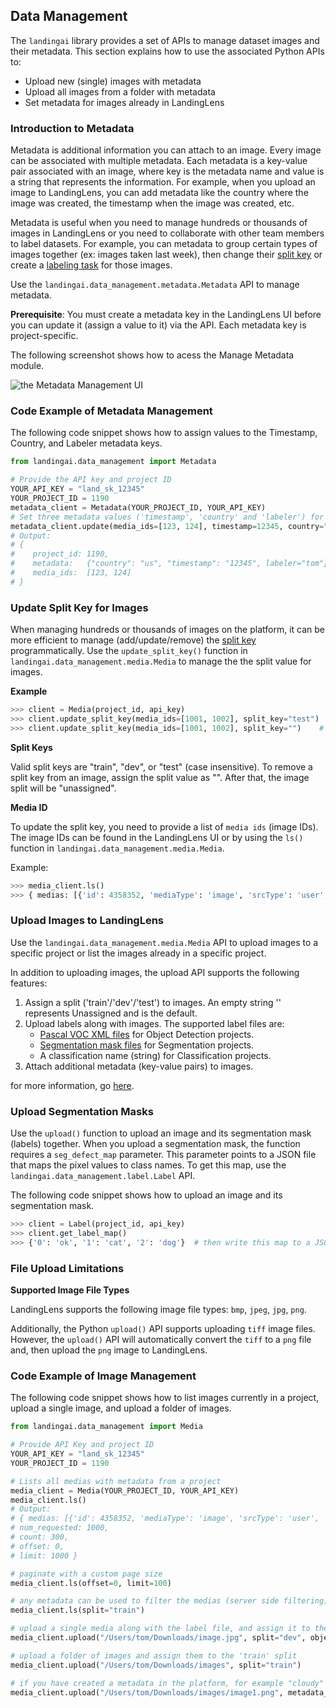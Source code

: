 ## Data Management

The `landingai` library provides a set of APIs to manage dataset images and their metadata.
This section explains how to use the associated Python APIs to:

-   Upload new (single) images with metadata
-   Upload all images from a folder with metadata
-   Set metadata for images already in LandingLens


### Introduction to Metadata

Metadata is additional information you can attach to an image. Every image can be associated with multiple metadata. Each metadata is a key-value pair associated with an image, where key is the metadata name and value is a string that represents the information. For example, when you upload an image to LandingLens, you can add metadata like the country where the image was created, the timestamp when the image was created, etc.

Metadata is useful when you need to manage hundreds or thousands of images in LandingLens or you need to collaborate with other team members to label datasets. For example, you can metadata to group certain types of images together (ex: images taken last week), then change their [split key](https://support.landing.ai/docs/datasets-and-splits) or create a [labeling task](https://support.landing.ai/landinglens/docs/agreement-based-labeling#send-labeling-tasks) for those images.

Use the `landingai.data_management.metadata.Metadata` API to manage metadata.

**Prerequisite**: You must create a metadata key in the LandingLens UI before you can update it (assign a value to it) via the API. Each metadata key is project-specific.

The following screenshot shows how to acess the Manage Metadata module.

![the Metadata Management UI](assets/Metadata_Management_UI.png)

### Code Example of Metadata Management
The following code snippet shows how to assign values to the Timestamp, Country, and Labeler metadata keys.

```python
from landingai.data_management import Metadata

# Provide the API key and project ID
YOUR_API_KEY = "land_sk_12345"
YOUR_PROJECT_ID = 1190
metadata_client = Metadata(YOUR_PROJECT_ID, YOUR_API_KEY)
# Set three metadata values ('timestamp', 'country' and 'labeler') for images with IDs 123 and 124
metadata_client.update(media_ids=[123, 124], timestamp=12345, country="us", labeler="tom")
# Output:
# {
#    project_id: 1190,
#    metadata:   {"country": "us", "timestamp": "12345", labeler="tom"},
#    media_ids:  [123, 124]
# }
```

### Update Split Key for Images

When managing hundreds or thousands of images on the platform, it can be more efficient to manage (add/update/remove) the [split key](https://support.landing.ai/docs/datasets-and-splits) programmatically. Use the `update_split_key()` function in `landingai.data_management.media.Media` to manage the the split value for images.

**Example**

```python
>>> client = Media(project_id, api_key)
>>> client.update_split_key(media_ids=[1001, 1002], split_key="test")  # assign split key 'test' for images with IDs 1001 and 1002
>>> client.update_split_key(media_ids=[1001, 1002], split_key="")    # remove split key for images with IDs 1001 and 1002
```

**Split Keys**

Valid split keys are "train", "dev", or "test" (case insensitive).
To remove a split key from an image, assign the split value as "". After that, the image split will be  "unassigned".

**Media ID**

To update the split key, you need to provide a list of `media ids` (image IDs). The image IDs can be found in the LandingLens UI or by using the `ls()` function in `landingai.data_management.media.Media`.

Example:

```python
>>> media_client.ls()
>>> { medias: [{'id': 4358352, 'mediaType': 'image', 'srcType': 'user', 'srcName': 'Michal', 'properties': {'width': 258 'height': 176}, 'name': 'n01443537_501.JPEG', 'uploadTime': '2020-09-15T22:29:01.338Z', 'metadata': {'split': 'train' 'source': 'prod'}, 'media_status': 'raw'}, ...], num_requested: 1000, count: 300, offset: 0, limit: 1000 }
```

### Upload Images to LandingLens

Use the `landingai.data_management.media.Media` API to upload images to a specific project or list the images already in a specific project.

In addition to uploading images, the upload API supports the following features:
1. Assign a split ('train'/'dev'/'test') to images. An empty string '' represents Unassigned and is the default.
2. Upload labels along with images. The supported label files are:
    * [Pascal VOC XML files](https://support.landing.ai/docs/upload-labeled-images-od) for Object Detection projects.
    * [Segmentation mask files](https://support.landing.ai/docs/upload-labeled-images-seg) for Segmentation projects.
    * A classification name (string) for Classification projects.
3. Attach additional metadata (key-value pairs) to images.

for more information, go [here](https://support.landing.ai/landinglens/docs/uploading#upload-images-with-split-and-label-information).


### Upload Segmentation Masks

Use the `upload()` function to upload an image and its segmentation mask (labels) together. When you upload a segmentation mask, the function requires a `seg_defect_map` parameter. This parameter points to a JSON file that maps the pixel values to class names. To get this map, use the `landingai.data_management.label.Label` API.

The following code snippet shows how to upload an image and its segmentation mask.

```python
>>> client = Label(project_id, api_key)
>>> client.get_label_map()
>>> {'0': 'ok', '1': 'cat', '2': 'dog'}  # then write this map to a JSON file locally
```

### File Upload Limitations

**Supported Image File Types**

LandingLens supports the following image file types: `bmp`, `jpeg`, `jpg`, `png`.

Additionally, the Python `upload()` API supports uploading `tiff` image files. However, the `upload()` API will automatically convert the `tiff` to a `png` file and, then upload the `png` image to LandingLens.

### Code Example of Image Management

The following code snippet shows how to list images currently in a project, upload a single image, and upload a folder of images.

```python
from landingai.data_management import Media

# Provide API Key and project ID
YOUR_API_KEY = "land_sk_12345"
YOUR_PROJECT_ID = 1190

# Lists all medias with metadata from a project
media_client = Media(YOUR_PROJECT_ID, YOUR_API_KEY)
media_client.ls()
# Output:
# { medias: [{'id': 4358352, 'mediaType': 'image', 'srcType': 'user', 'srcName': 'Michal', 'properties': {'width': 258, 'height': 176}, 'name': 'n01443537_501.JPEG', 'uploadTime': '2020-09-15T22:29:01.338Z', 'metadata': {'split': 'train', 'source': 'prod'}, 'media_status': 'raw'}, ...],
# num_requested: 1000,
# count: 300,
# offset: 0,
# limit: 1000 }

# paginate with a custom page size
media_client.ls(offset=0, limit=100)

# any metadata can be used to filter the medias (server side filtering)
media_client.ls(split="train")

# upload a single media along with the label file, and assign it to the 'dev' split
media_client.upload("/Users/tom/Downloads/image.jpg", split="dev", object_detection_xml="/Users/tom/Downloads/image.xml")

# upload a folder of images and assign them to the 'train' split
media_client.upload("/Users/tom/Downloads/images", split="train")

# if you have created a metadata in the platform, for example "cloudy" (this is case sensitive), you can also upload a value for that metadata
media_client.upload("/Users/tom/Downloads/images/image1.png", metadata_dict={"cloudy": "true"})
```
